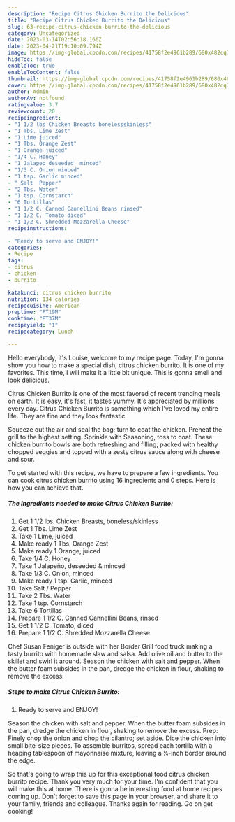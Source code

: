```yaml
---
description: "Recipe Citrus Chicken Burrito the Delicious"
title: "Recipe Citrus Chicken Burrito the Delicious"
slug: 63-recipe-citrus-chicken-burrito-the-delicious
category: Uncategorized
date: 2023-03-14T02:56:18.166Z
date: 2023-04-21T19:10:09.794Z
image: https://img-global.cpcdn.com/recipes/41758f2e4961b289/680x482cq70/citrus-chicken-burrito-recipe-main-photo.jpg
hideToc: false
enableToc: true
enableTocContent: false
thumbnail: https://img-global.cpcdn.com/recipes/41758f2e4961b289/680x482cq70/citrus-chicken-burrito-recipe-main-photo.jpg
cover: https://img-global.cpcdn.com/recipes/41758f2e4961b289/680x482cq70/citrus-chicken-burrito-recipe-main-photo.jpg
author: Admin
authorAv: notfound
ratingvalue: 3.7
reviewcount: 20
recipeingredient:
- "1 1/2 lbs Chicken Breasts bonelessskinless"
- "1 Tbs. Lime Zest"
- "1 Lime juiced"
- "1 Tbs. Orange Zest"
- "1 Orange juiced"
- "1/4 C. Honey"
- "1 Jalapeo deseeded  minced"
- "1/3 C. Onion minced"
- "1 tsp. Garlic minced"
- " Salt  Pepper"
- "2 Tbs. Water"
- "1 tsp. Cornstarch"
- "6 Tortillas"
- "1 1/2 C. Canned Cannellini Beans rinsed"
- "1 1/2 C. Tomato diced"
- "1 1/2 C. Shredded Mozzarella Cheese"
recipeinstructions:

- "Ready to serve and ENJOY!"
categories:
- Recipe
tags:
- citrus
- chicken
- burrito

katakunci: citrus chicken burrito 
nutrition: 134 calories
recipecuisine: American
preptime: "PT19M"
cooktime: "PT37M"
recipeyield: "1"
recipecategory: Lunch

---
```



Hello everybody, it's Louise, welcome to my recipe page. Today, I'm gonna show you how to make a special dish, citrus chicken burrito. It is one of my favorites. This time, I will make it a little bit unique. This is gonna smell and look delicious.

Citrus Chicken Burrito is one of the most favored of recent trending meals on earth. It is easy, it's fast, it tastes yummy. It's appreciated by millions every day. Citrus Chicken Burrito is something which I've loved my entire life. They are fine and they look fantastic.

Squeeze out the air and seal the bag; turn to coat the chicken. Preheat the grill to the highest setting. Sprinkle with Seasoning, toss to coat. These chicken burrito bowls are both refreshing and filling, packed with healthy chopped veggies and topped with a zesty citrus sauce along with cheese and sour.


To get started with this recipe, we have to prepare a few ingredients. You can cook citrus chicken burrito using 16 ingredients and 0 steps. Here is how you can achieve that.

<!--inarticleads1-->

##### The ingredients needed to make Citrus Chicken Burrito:

1. Get 1 1/2 lbs. Chicken Breasts, boneless/skinless
1. Get 1 Tbs. Lime Zest
1. Take 1 Lime, juiced
1. Make ready 1 Tbs. Orange Zest
1. Make ready 1 Orange, juiced
1. Take 1/4 C. Honey
1. Take 1 Jalapeño, deseeded &amp; minced
1. Take 1/3 C. Onion, minced
1. Make ready 1 tsp. Garlic, minced
1. Take  Salt / Pepper
1. Take 2 Tbs. Water
1. Take 1 tsp. Cornstarch
1. Take 6 Tortillas
1. Prepare 1 1/2 C. Canned Cannellini Beans, rinsed
1. Get 1 1/2 C. Tomato, diced
1. Prepare 1 1/2 C. Shredded Mozzarella Cheese


Chef Susan Feniger is outside with her Border Grill food truck making a tasty burrito with homemade slaw and salsa. Add olive oil and butter to the skillet and swirl it around. Season the chicken with salt and pepper. When the butter foam subsides in the pan, dredge the chicken in flour, shaking to remove the excess. 

<!--inarticleads2-->

##### Steps to make Citrus Chicken Burrito:


1. Ready to serve and ENJOY!

Season the chicken with salt and pepper. When the butter foam subsides in the pan, dredge the chicken in flour, shaking to remove the excess. Prep: Finely chop the onion and chop the cilantro; set aside. Dice the chicken into small bite-size pieces. To assemble burritos, spread each tortilla with a heaping tablespoon of mayonnaise mixture, leaving a ¼-inch border around the edge. 

So that's going to wrap this up for this exceptional food citrus chicken burrito recipe. Thank you very much for your time. I'm confident that you will make this at home. There is gonna be interesting food at home recipes coming up. Don't forget to save this page in your browser, and share it to your family, friends and colleague. Thanks again for reading. Go on get cooking!
